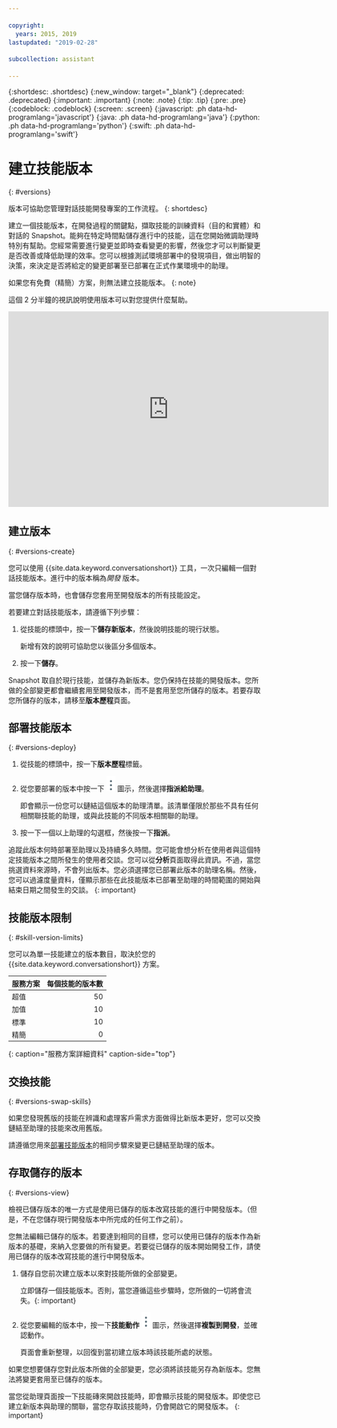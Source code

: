 ```yaml
---

copyright:
  years: 2015, 2019
lastupdated: "2019-02-28"

subcollection: assistant

---
```


{:shortdesc: .shortdesc}
{:new_window: target="_blank"}
{:deprecated: .deprecated}
{:important: .important}
{:note: .note}
{:tip: .tip}
{:pre: .pre}
{:codeblock: .codeblock}
{:screen: .screen}
{:javascript: .ph data-hd-programlang='javascript'}
{:java: .ph data-hd-programlang='java'}
{:python: .ph data-hd-programlang='python'}
{:swift: .ph data-hd-programlang='swift'}

# 建立技能版本
{: #versions}

版本可協助您管理對話技能開發專案的工作流程。
{: shortdesc}

建立一個技能版本，在開發過程的關鍵點，擷取技能的訓練資料（目的和實體）和對話的 Snapshot。能夠在特定時間點儲存進行中的技能，這在您開始微調助理時特別有幫助。您經常需要進行變更並即時查看變更的影響，然後您才可以判斷變更是否改善或降低助理的效率。您可以根據測試環境部署中的發現項目，做出明智的決策，來決定是否將給定的變更部署至已部署在正式作業環境中的助理。

如果您有免費（精簡）方案，則無法建立技能版本。
{: note}

這個 2 分半鐘的視訊說明使用版本可以對您提供什麼幫助。

<iframe class="embed-responsive-item" id="youtubeplayer" title="建立技能版本" type="text/html" width="640" height="390" src="https://www.youtube.com/embed/FDolnBxvcZ8" frameborder="0" webkitallowfullscreen mozallowfullscreen allowfullscreen> </iframe>

## 建立版本
{: #versions-create}

您可以使用 {{site.data.keyword.conversationshort}} 工具，一次只編輯一個對話技能版本。進行中的版本稱為*開發* 版本。

當您儲存版本時，也會儲存您套用至開發版本的所有技能設定。

若要建立對話技能版本，請遵循下列步驟：

1.  從技能的標頭中，按一下**儲存新版本**，然後說明技能的現行狀態。

    新增有效的說明可協助您以後區分多個版本。

1.  按一下**儲存**。

Snapshot 取自於現行技能，並儲存為新版本。您仍保持在技能的開發版本。您所做的全部變更都會繼續套用至開發版本，而不是套用至您所儲存的版本。若要存取您所儲存的版本，請移至**版本歷程**頁面。

## 部署技能版本
{: #versions-deploy}

1.  從技能的標頭中，按一下**版本歷程**標籤。
1.  從您要部署的版本中按一下 ![按一下以檢視動作](images/kebab-react.png) 圖示，然後選擇**指派給助理**。

    即會顯示一份您可以鏈結這個版本的助理清單。該清單僅限於那些不具有任何相關聯技能的助理，或與此技能的不同版本相關聯的助理。
1.  按一下一個以上助理的勾選框，然後按一下**指派**。

追蹤此版本何時部署至助理以及持續多久時間。您可能會想分析在使用者與這個特定技能版本之間所發生的使用者交談。您可以從**分析**頁面取得此資訊。不過，當您挑選資料來源時，不會列出版本。您必須選擇您已部署此版本的助理名稱。然後，您可以過濾度量資料，僅顯示那些在此技能版本已部署至助理的時間範圍的開始與結束日期之間發生的交談。
{: important}

## 技能版本限制
{: #skill-version-limits}

您可以為單一技能建立的版本數目，取決於您的 {{site.data.keyword.conversationshort}} 方案。

|服務方案                             | 每個技能的版本數 |
|------------------|-------------------:|
|超值                                 |                 50 |
|加值                                 |                 10 |
|標準                                 |                 10 |
|精簡              |0 |
{: caption="服務方案詳細資料" caption-side="top"}

## 交換技能
{: #versions-swap-skills}

如果您發現舊版的技能在辨識和處理客戶需求方面做得比新版本更好，您可以交換鏈結至助理的技能來改用舊版。

請遵循您用來[部署技能版本](#versions-deploy)的相同步驟來變更已鏈結至助理的版本。

## 存取儲存的版本
{: #versions-view}

檢視已儲存版本的唯一方式是使用已儲存的版本改寫技能的進行中開發版本。（但是，不在您儲存現行開發版本中所完成的任何工作之前）。

您無法編輯已儲存的版本。若要達到相同的目標，您可以使用已儲存的版本作為新版本的基礎，來納入您要做的所有變更。若要從已儲存的版本開始開發工作，請使用已儲存的版本改寫技能的進行中開發版本。

1.  儲存自您前次建立版本以來對技能所做的全部變更。

    立即儲存一個技能版本。否則，當您遵循這些步驟時，您所做的一切將會流失。{: important}

1.  從您要編輯的版本中，按一下**技能動作** ![技能動作](images/kebab-react.png) 圖示，然後選擇**複製到開發**，並確認動作。

    頁面會重新整理，以回復到當初建立版本時該技能所處的狀態。

如果您想要儲存您對此版本所做的全部變更，您必須將該技能另存為新版本。您無法將變更套用至已儲存的版本。

當您從助理頁面按一下技能磚來開啟技能時，即會顯示技能的開發版本。即使您已建立新版本與助理的關聯，當您存取該技能時，仍會開啟它的開發版本。
{: important}

